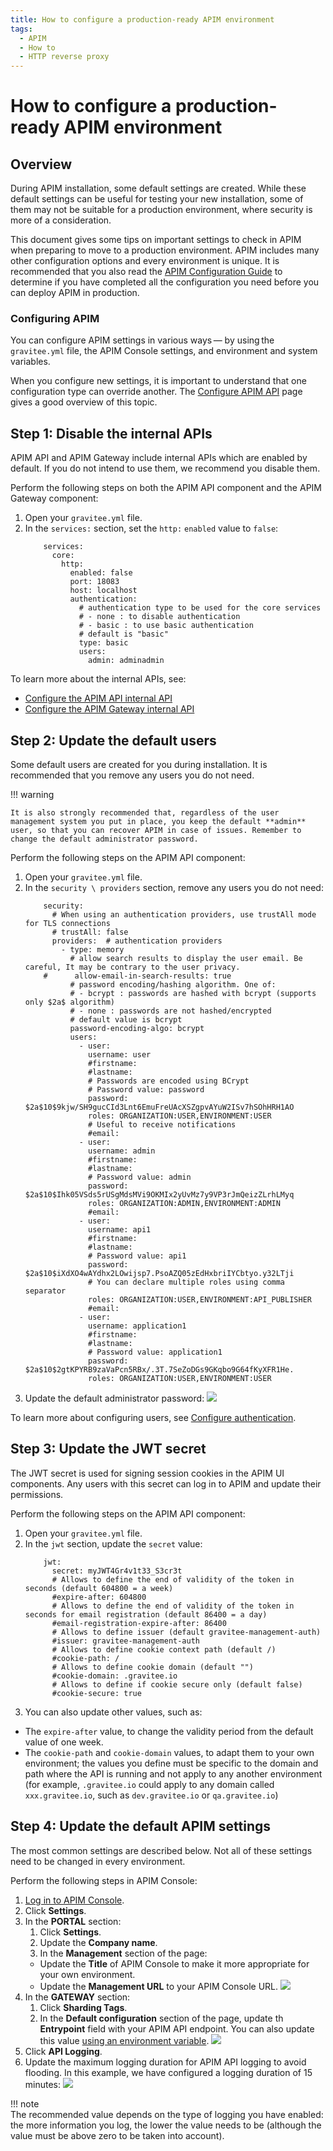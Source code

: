 ```yaml
---
title: How to configure a production-ready APIM environment
tags:
  - APIM
  - How to
  - HTTP reverse proxy
---
```


# How to configure a production-ready APIM environment

## Overview

During APIM installation, some default settings are created. While these default settings can be useful for testing your new installation, some of them may not be suitable for a production environment, where security is more of a consideration.

This document gives some tips on important settings to check in APIM when preparing to move to a production environment. APIM includes many other configuration options and every environment is unique. It is recommended that you also read the [APIM Configuration Guide](../installation-guide/configuration/configuration-guide.md) to determine if you have completed all the configuration you need before you can deploy APIM in production.

### Configuring APIM

You can configure APIM settings in various ways — by using the `gravitee.yml` file, the APIM Console settings, and environment and system variables.

When you configure new settings, it is important to understand that one configuration type can override another. The [Configure APIM API](../installation-guide/configuration/rest-apis/installation-guide-rest-apis-configuration.md) page gives a good overview of this topic.

## Step 1: Disable the internal APIs

APIM API and APIM Gateway include internal APIs which are enabled by default. If you do not intend to use them, we recommend you disable them.

Perform the following steps on both the APIM API component and the APIM Gateway component:

1.  Open your `gravitee.yml` file.
2.  In the `services:` section, set the `http:` `enabled` value to
    `false`:
    ```
        services:
          core:
            http:
              enabled: false
              port: 18083
              host: localhost
              authentication:
                # authentication type to be used for the core services
                # - none : to disable authentication
                # - basic : to use basic authentication
                # default is "basic"
                type: basic
                users:
                  admin: adminadmin
      ```

To learn more about the internal APIs, see:

- [Configure the APIM API internal API](../installation-guide/configuration/rest-apis/installation-guide-rest-apis-technical-api.md)
- [Configure the APIM Gateway internal API](../installation-guide/configuration/gateway/installation-guide-gateway-technical-api.md)

## Step 2: Update the default users

Some default users are created for you during installation. It is recommended that you remove any users you do not need.

!!! warning

    It is also strongly recommended that, regardless of the user management system you put in place, you keep the default **admin** user, so that you can recover APIM in case of issues. Remember to change the default administrator password.

Perform the following steps on the APIM API component:

1.  Open your `gravitee.yml` file.
2.  In the `security \ providers` section, remove any users you do not
    need:
    ```
        security:
          # When using an authentication providers, use trustAll mode for TLS connections
          # trustAll: false
          providers:  # authentication providers
            - type: memory
              # allow search results to display the user email. Be careful, It may be contrary to the user privacy.
        #      allow-email-in-search-results: true
              # password encoding/hashing algorithm. One of:
              # - bcrypt : passwords are hashed with bcrypt (supports only $2a$ algorithm)
              # - none : passwords are not hashed/encrypted
              # default value is bcrypt
              password-encoding-algo: bcrypt
              users:
                - user:
                  username: user
                  #firstname:
                  #lastname:
                  # Passwords are encoded using BCrypt
                  # Password value: password
                  password: $2a$10$9kjw/SH9gucCId3Lnt6EmuFreUAcXSZgpvAYuW2ISv7hSOhHRH1AO
                  roles: ORGANIZATION:USER,ENVIRONMENT:USER
                  # Useful to receive notifications
                  #email:
                - user:
                  username: admin
                  #firstname:
                  #lastname:
                  # Password value: admin
                  password: $2a$10$Ihk05VSds5rUSgMdsMVi9OKMIx2yUvMz7y9VP3rJmQeizZLrhLMyq
                  roles: ORGANIZATION:ADMIN,ENVIRONMENT:ADMIN
                  #email:
                - user:
                  username: api1
                  #firstname:
                  #lastname:
                  # Password value: api1
                  password: $2a$10$iXdXO4wAYdhx2LOwijsp7.PsoAZQ05zEdHxbriIYCbtyo.y32LTji
                  # You can declare multiple roles using comma separator
                  roles: ORGANIZATION:USER,ENVIRONMENT:API_PUBLISHER
                  #email:
                - user:
                  username: application1
                  #firstname:
                  #lastname:
                  # Password value: application1
                  password: $2a$10$2gtKPYRB9zaVaPcn5RBx/.3T.7SeZoDGs9GKqbo9G64fKyXFR1He.
                  roles: ORGANIZATION:USER,ENVIRONMENT:USER
    ```
3. Update the default administrator password:
![](/images/apim/3.x/how-tos/configure-apim/admin-pwd.png)

To learn more about configuring users, see [Configure authentication](../installation-guide/configuration/authentication/installation-guide-authentication.md).

## Step 3: Update the JWT secret

The JWT secret is used for signing session cookies in the APIM UI components. Any users with this secret can log in to APIM and update their permissions.

Perform the following steps on the APIM API component:

1.  Open your `gravitee.yml` file.
2.  In the `jwt` section, update the `secret` value:
    ```
        jwt:
          secret: myJWT4Gr4v1t33_S3cr3t
          # Allows to define the end of validity of the token in seconds (default 604800 = a week)
          #expire-after: 604800
          # Allows to define the end of validity of the token in seconds for email registration (default 86400 = a day)
          #email-registration-expire-after: 86400
          # Allows to define issuer (default gravitee-management-auth)
          #issuer: gravitee-management-auth
          # Allows to define cookie context path (default /)
          #cookie-path: /
          # Allows to define cookie domain (default "")
          #cookie-domain: .gravitee.io
          # Allows to define if cookie secure only (default false)
          #cookie-secure: true
    ```
3.  You can also update other values, such as:
  * The `expire-after` value, to change the validity period from the default value of one week.
  * The `cookie-path` and `cookie-domain` values, to adapt them to your own environment; the values you define must be specific to the domain and path where the API is running and not apply to any another environment (for example, `.gravitee.io` could apply to any domain called `xxx.gravitee.io`, such as `dev.gravitee.io` or `qa.gravitee.io`)

## Step 4: Update the default APIM settings

The most common settings are described below. Not all of these settings need to be changed in every environment.

Perform the following steps in APIM Console:

1. [Log in to APIM Console](../quickstart/quickstart-console-login.md).
2. Click **Settings**.
3. In the **PORTAL** section:
    1. Click **Settings**.
    2. Update the **Company name**.
    3. In the **Management** section of the page:
      * Update the **Title** of APIM Console to make it more appropriate for your own environment.
      * Update the **Management URL** to your APIM Console URL.
      ![](/images/apim/3.x/how-tos/configure-apim/portal-management-settings.png)
4.  In the **GATEWAY** section:
    1. Click **Sharding Tags**.
    2. In the **Default configuration** section of the page, update th **Entrypoint** field with your APIM API endpoint. You can also update this value [using an environment variable](../installation-guide/configuration/rest-apis/installation-guide-rest-apis-configuration.md#environment-variables).
    ![](/images/apim/3.x/how-tos/configure-apim/gateway-shardingtags-settings.png)
  3. Click **API Logging**.
  4. Update the maximum logging duration for APIM API logging to avoid flooding. In this example, we have configured a logging duration of 15 minutes:
  ![](/images/apim/3.x/how-tos/configure-apim/gateway-api-logging-settings.png)

!!! note  
    The recommended value depends on the type of logging you have enabled: the more information you log, the lower the value needs to be (although the value must be above zero to be taken into account).
